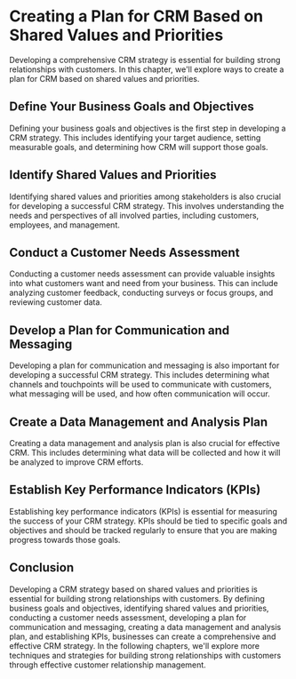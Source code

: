# Creating a Plan for CRM Based on Shared Values and Priorities

Developing a comprehensive CRM strategy is essential for building strong relationships with customers. In this chapter, we'll explore ways to create a plan for CRM based on shared values and priorities.

Define Your Business Goals and Objectives
-----------------------------------------

Defining your business goals and objectives is the first step in developing a CRM strategy. This includes identifying your target audience, setting measurable goals, and determining how CRM will support those goals.

Identify Shared Values and Priorities
-------------------------------------

Identifying shared values and priorities among stakeholders is also crucial for developing a successful CRM strategy. This involves understanding the needs and perspectives of all involved parties, including customers, employees, and management.

Conduct a Customer Needs Assessment
-----------------------------------

Conducting a customer needs assessment can provide valuable insights into what customers want and need from your business. This can include analyzing customer feedback, conducting surveys or focus groups, and reviewing customer data.

Develop a Plan for Communication and Messaging
----------------------------------------------

Developing a plan for communication and messaging is also important for developing a successful CRM strategy. This includes determining what channels and touchpoints will be used to communicate with customers, what messaging will be used, and how often communication will occur.

Create a Data Management and Analysis Plan
------------------------------------------

Creating a data management and analysis plan is also crucial for effective CRM. This includes determining what data will be collected and how it will be analyzed to improve CRM efforts.

Establish Key Performance Indicators (KPIs)
-------------------------------------------

Establishing key performance indicators (KPIs) is essential for measuring the success of your CRM strategy. KPIs should be tied to specific goals and objectives and should be tracked regularly to ensure that you are making progress towards those goals.

Conclusion
----------

Developing a CRM strategy based on shared values and priorities is essential for building strong relationships with customers. By defining business goals and objectives, identifying shared values and priorities, conducting a customer needs assessment, developing a plan for communication and messaging, creating a data management and analysis plan, and establishing KPIs, businesses can create a comprehensive and effective CRM strategy. In the following chapters, we'll explore more techniques and strategies for building strong relationships with customers through effective customer relationship management.
